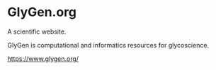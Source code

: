 # GlyGen.org
A scientific website.

GlyGen is computational and informatics resources for glycoscience.

https://www.glygen.org/

